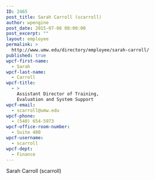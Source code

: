 ```yaml
---
ID: 2465
post_title: Sarah Carroll (scarroll)
author: wpengine
post_date: 2015-07-06 08:00:00
post_excerpt: ""
layout: employee
permalink: >
  http://www.umw.edu/directory/employee/sarah-carroll/
published: true
wpcf-first-name:
  - Sarah
wpcf-last-name:
  - Carroll
wpcf-title:
  - >
    Assistant Director of Training,
    Evaluation and System Support
wpcf-email:
  - scarroll@umw.edu
wpcf-phone:
  - (540) 654-5973
wpcf-office-room-number:
  - Suite 480
wpcf-username:
  - scarroll
wpcf-dept:
  - Finance
---
```

Sarah Carroll (scarroll)